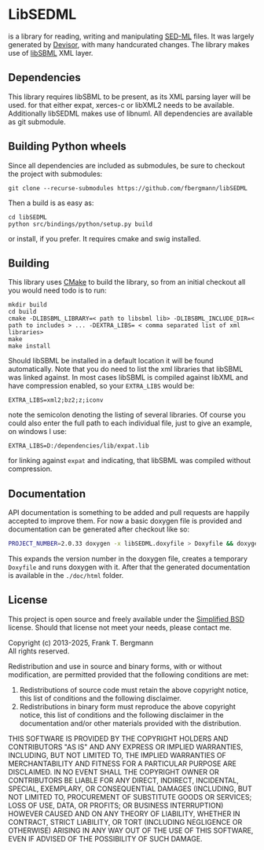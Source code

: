 # LibSEDML
is a library for reading, writing and manipulating [SED-ML](https://sed-ml.org/) files. It was largely generated by [Devisor](https://github.com/sbmlteam/deviser), with many handcurated changes. The library makes use of [libSBML](http://sbml.org/Software/libSBML) XML layer. 

## Dependencies

This library requires libSBML to be present, as its XML parsing layer will be used. for that either expat, xerces-c or libXML2 needs to be available. Additionally libSEDML makes use of libnuml. All dependencies are available as git submodule. 

## Building Python wheels

Since all dependencies are included as submodules, be sure to checkout the project with submodules:

	git clone --recurse-submodules https://github.com/fbergmann/libSEDML

Then a build is as easy as: 

	cd libSEDML
	python src/bindings/python/setup.py build

or install, if you prefer. It requires cmake and swig installed. 

## Building

This library uses [CMake](http://cmake.org) to build the library, so from an initial checkout all you would need todo is to run:


    mkdir build  
    cd build
    cmake -DLIBSBML_LIBRARY=< path to libsbml lib> -DLIBSBML_INCLUDE_DIR=< path to includes > ... -DEXTRA_LIBS= < comma separated list of xml libraries> 
    make  
    make install

Should libSBML be installed in a default location it will be found automatically. Note that you do need to list the xml libraries that libSBML was linked against. In most cases libSBML is compiled against libXML and have compression enabled, so your `EXTRA_LIBS` would be:

	EXTRA_LIBS=xml2;bz2;z;iconv

note the semicolon denoting the listing of several libraries. Of course you could also enter the full path to each individual file, just to give an example, on windows I use: 

	EXTRA_LIBS=D:/dependencies/lib/expat.lib

for linking against `expat` and indicating, that libSBML was compiled without compression.

## Documentation
API documentation is something to be added and pull requests are happily accepted to improve them. For now a basic doxygen file 
is provided and documentation can be generated after checkout like so: 

```bash
PROJECT_NUMBER=2.0.33 doxygen -x libSEDML.doxyfile > Doxyfile && doxygen
```

This expands the version number in the doxygen file, creates a temporary `Doxyfile` and runs doxygen with it. After that the 
generated documentation is available in the `./doc/html` folder.

## License

This project is open source and freely available under the [Simplified BSD](http://opensource.org/licenses/BSD-2-Clause) license. Should that license not meet your needs, please contact me.


Copyright (c) 2013-2025, Frank T. Bergmann  
All rights reserved.

Redistribution and use in source and binary forms, with or without
modification, are permitted provided that the following conditions are met:

1. Redistributions of source code must retain the above copyright notice, this
   list of conditions and the following disclaimer.
2. Redistributions in binary form must reproduce the above copyright notice,
   this list of conditions and the following disclaimer in the documentation
   and/or other materials provided with the distribution.

THIS SOFTWARE IS PROVIDED BY THE COPYRIGHT HOLDERS AND CONTRIBUTORS "AS IS" AND
ANY EXPRESS OR IMPLIED WARRANTIES, INCLUDING, BUT NOT LIMITED TO, THE IMPLIED
WARRANTIES OF MERCHANTABILITY AND FITNESS FOR A PARTICULAR PURPOSE ARE
DISCLAIMED. IN NO EVENT SHALL THE COPYRIGHT OWNER OR CONTRIBUTORS BE LIABLE FOR
ANY DIRECT, INDIRECT, INCIDENTAL, SPECIAL, EXEMPLARY, OR CONSEQUENTIAL DAMAGES
(INCLUDING, BUT NOT LIMITED TO, PROCUREMENT OF SUBSTITUTE GOODS OR SERVICES;
LOSS OF USE, DATA, OR PROFITS; OR BUSINESS INTERRUPTION) HOWEVER CAUSED AND
ON ANY THEORY OF LIABILITY, WHETHER IN CONTRACT, STRICT LIABILITY, OR TORT
(INCLUDING NEGLIGENCE OR OTHERWISE) ARISING IN ANY WAY OUT OF THE USE OF THIS
SOFTWARE, EVEN IF ADVISED OF THE POSSIBILITY OF SUCH DAMAGE.
